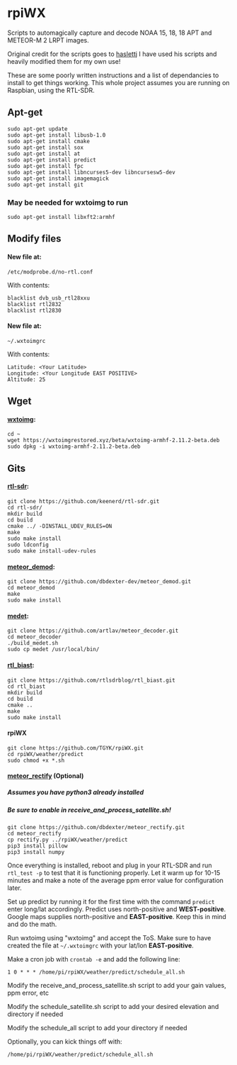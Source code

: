 # rpiWX

Scripts to automagically capture and decode NOAA 15, 18, 18 APT and METEOR-M 2 LRPT images.

Original credit for the scripts goes to [haslettj](https://www.instructables.com/member/haslettj/)
I have used his scripts and heavily modified them for my own use!

These are some poorly written instructions and a list of dependancies to install to get things working.
This whole project assumes you are running on Raspbian, using the RTL-SDR. 



## Apt-get

    sudo apt-get update
    sudo apt-get install libusb-1.0
    sudo apt-get install cmake
    sudo apt-get install sox
    sudo apt-get install at
    sudo apt-get install predict
    sudo apt-get install fpc
    sudo apt-get install libncurses5-dev libncursesw5-dev  
    sudo apt-get install imagemagick
    sudo apt-get install git
    
### May be needed for wxtoimg to run

    sudo apt-get install libxft2:armhf

## Modify files

#### New file at:
    /etc/modprobe.d/no-rtl.conf

With contents:

    blacklist dvb_usb_rtl28xxu
    blacklist rtl2832
    blacklist rtl2830

#### New file at:

    ~/.wxtoimgrc

With contents:

    Latitude: <Your Latitude>
    Longitude: <Your Longitude EAST POSITIVE>
    Altitude: 25

## Wget

#### [wxtoimg](https://wxtoimgrestored.xyz/):

    cd ~
    wget https://wxtoimgrestored.xyz/beta/wxtoimg-armhf-2.11.2-beta.deb
    sudo dpkg -i wxtoimg-armhf-2.11.2-beta.deb

## Gits

#### [rtl-sdr](https://github.com/keenerd/rtl-sdr):

    git clone https://github.com/keenerd/rtl-sdr.git
    cd rtl-sdr/
    mkdir build
    cd build
    cmake ../ -DINSTALL_UDEV_RULES=ON
    make
    sudo make install
    sudo ldconfig
    sudo make install-udev-rules



#### [meteor_demod](https://github.com/dbdexter-dev/meteor_demod):

    git clone https://github.com/dbdexter-dev/meteor_demod.git
    cd meteor_demod
    make
    sudo make install


#### [medet](https://github.com/artlav/meteor_decoder):

    git clone https://github.com/artlav/meteor_decoder.git
    cd meteor_decoder
    ./build_medet.sh
    sudo cp medet /usr/local/bin/

#### [rtl_biast](https://github.com/rtlsdrblog/rtl_biast):

    git clone https://github.com/rtlsdrblog/rtl_biast.git
    cd rtl_biast
    mkdir build
    cd build
    cmake ..
    make
    sudo make install

#### rpiWX

    git clone https://github.com/TGYK/rpiWX.git
    cd rpiWX/weather/predict
    sudo chmod +x *.sh

#### [meteor_rectify](https://github.com/dbdexter/meteor_rectify) (Optional)

##### Assumes you have python3 already installed

##### Be sure to enable in receive_and_process_satellite.sh!

    git clone https://github.com/dbdexter/meteor_rectify.git
    cd meteor_rectify
    cp rectify.py ../rpiWX/weather/predict
    pip3 install pillow
    pip3 install numpy


Once everything is installed, reboot and plug in your RTL-SDR and run `rtl_test -p` to test that it is functioning properly. Let it warm up for 10-15 minutes and make a note of the average ppm error value for configuration later.

Set up predict by running it for the first time with the command `predict` enter long/lat accordingly. Predict uses north-positive and **WEST-positive**. Google maps supplies north-positive and **EAST-positive**. Keep this in mind and do the math.

Run wxtoimg using "wxtoimg" and accept the ToS. Make sure to have created the file at `~/.wxtoimgrc` with your lat/lon **EAST-positive**.

Make a cron job with `crontab -e` and add the following line:

    1 0 * * * /home/pi/rpiWX/weather/predict/schedule_all.sh

Modify the receive_and_process_satellite.sh script to add your gain values, ppm error, etc

Modify the schedule_satellite.sh script to add your desired elevation and directory if needed

Modify the schedule_all script to add your directory if needed

Optionally, you can kick things off with:

    /home/pi/rpiWX/weather/predict/schedule_all.sh
